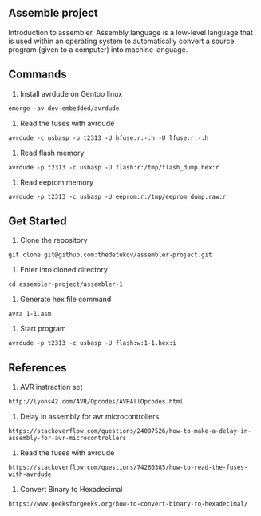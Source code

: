 ## Assemble project

Introduction to assembler.
Assembly language is a low-level language that is used 
within an operating system to automatically 
convert a source program (given to a computer) into machine language.

## Commands

1. Install avrdude on Gentoo linux
```shell
emerge -av dev-embedded/avrdude
```
1. Read the fuses with avrdude
``` shell
avrdude -c usbasp -p t2313 -U hfuse:r:-:h -U lfuse:r:-:h
```
1. Read flash memory
```shell
avrdude -p t2313 -c usbasp -U flash:r:/tmp/flash_dump.hex:r
```
1. Read eeprom memory
```shell
avrdude -p t2313 -c usbasp -U eeprom:r:/tmp/eeprom_dump.raw:r
```

## Get Started

1. Clone the repository
```shell
git clone git@github.com:thedetukov/assembler-project.git
```
1. Enter into cloned directory
```shell
cd assembler-project/assembler-1
```
1. Generate hex file command
```shell
avra 1-1.asm
```
1. Start program
```shell
avrdude -p t2313 -c usbasp -U flash:w:1-1.hex:i
```

## References
1. AVR instraction set
```shell
http://lyons42.com/AVR/Opcodes/AVRAllOpcodes.html
```
1. Delay in assembly for avr microcontrollers
```shell
https://stackoverflow.com/questions/24097526/how-to-make-a-delay-in-assembly-for-avr-microcontrollers
```
1. Read the fuses with avrdude
```shell
https://stackoverflow.com/questions/74260385/how-to-read-the-fuses-with-avrdude
```
1. Convert Binary to Hexadecimal
```shell
https://www.geeksforgeeks.org/how-to-convert-binary-to-hexadecimal/
```
